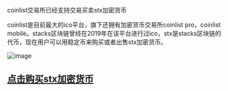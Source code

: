 ﻿
coinlist交易所已经支持交易买卖stx加密货币

coinlist是目前最大的ico平台，旗下还拥有加密货币交易所coinlist pro，coinlist mobile。stacks区块链曾经在2019年在该平台进行过ico，stx是stacks区块链的代币，现在用户可以用稳定币来购买或者出售stx加密货币。

![image](https://miro.medium.com/max/1360/1*IzQOsTNoq1Gf6FqUuX9Pmw.png)

[点击购买stx加密货币](https://pro.coinlist.co/trader/STX-USD)
---


